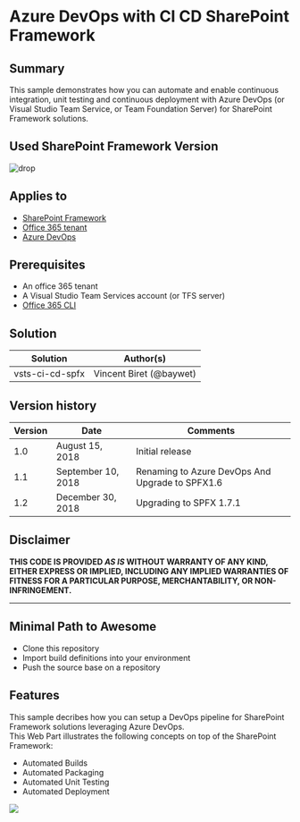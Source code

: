 # Azure DevOps with CI CD SharePoint Framework

## Summary
This sample demonstrates how you can automate and enable continuous integration, unit testing and continuous deployment with Azure DevOps (or Visual Studio Team Service, or Team Foundation Server) for SharePoint Framework solutions.

## Used SharePoint Framework Version 
![drop](https://img.shields.io/badge/version-GA-green.svg)

## Applies to

* [SharePoint Framework](https:/dev.office.com/sharepoint)
* [Office 365 tenant](https://dev.office.com/sharepoint/docs/spfx/set-up-your-development-environment)
* [Azure DevOps](https://azure.microsoft.com/en-us/solutions/devops/)


## Prerequisites
 
* An office 365 tenant
* A Visual Studio Team Services account (or TFS server)
* [Office 365 CLI](https://github.com/pnp/office365-cli/)

## Solution

Solution|Author(s)
--------|---------
vsts-ci-cd-spfx | Vincent Biret (@baywet)

## Version history

Version|Date|Comments
-------|----|--------
1.0|August 15, 2018|Initial release
1.1|September 10, 2018|Renaming to Azure DevOps And Upgrade to SPFX1.6
1.2|December 30, 2018|Upgrading to SPFX 1.7.1

## Disclaimer
**THIS CODE IS PROVIDED *AS IS* WITHOUT WARRANTY OF ANY KIND, EITHER EXPRESS OR IMPLIED, INCLUDING ANY IMPLIED WARRANTIES OF FITNESS FOR A PARTICULAR PURPOSE, MERCHANTABILITY, OR NON-INFRINGEMENT.**

---

## Minimal Path to Awesome

- Clone this repository
- Import build definitions into your environment
- Push the source base on a repository


## Features
This sample decribes how you can setup a DevOps pipeline for SharePoint Framework solutions leveraging Azure DevOps.  
This Web Part illustrates the following concepts on top of the SharePoint Framework:

- Automated Builds
- Automated Packaging
- Automated Unit Testing
- Automated Deployment

<img src="https://telemetry.sharepointpnp.com/sp-dev-fx-webparts/samples/readme-template" />
